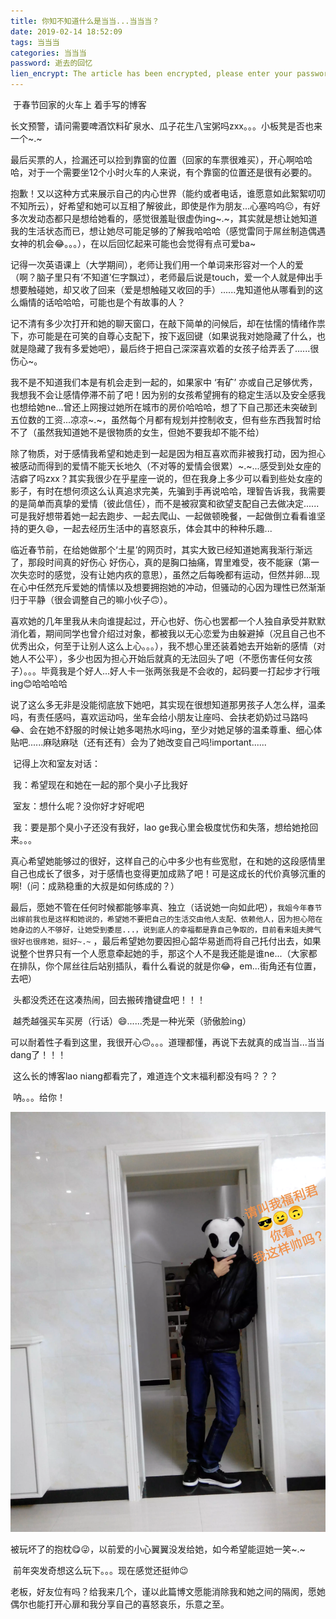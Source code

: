 ```yaml
---
title: 你知不知道什么是当当...当当当？
date: 2019-02-14 18:52:09
tags: 当当当
categories: 当当当
password: 逝去的回忆
lien_encrypt: The article has been encrypted, please enter your password to view.
---
```


​    于春节回家的火车上 着手写的博客

​    长文预警，请问需要啤酒饮料矿泉水、瓜子花生八宝粥吗zxx。。。小板凳是否也来一个~.~

​    最后买票的人，捡漏还可以捡到靠窗的位置（回家的车票很难买），开心啊哈哈哈，对于一个需要坐12个小时火车的人来说，有个靠窗的位置还是很有必要的。

​    抱歉！又以这种方式来展示自己的内心世界（能约或者电话，谁愿意如此絮絮叨叨不知所云），好希望和她可以互相了解彼此，即使是作为朋友...心塞呜呜😐，有好多次发动态都只是想给她看的，感觉很羞耻很虚伪ing~.~，其实就是想让她知道我的生活状态而已，想让她尽可能足够的了解我哈哈哈（感觉雷同于屌丝制造偶遇女神的机会😂。。。），在以后回忆起来可能也会觉得有点可爱ba~

​    记得一次英语课上（大学期间），老师让我们用一个单词来形容对一个人的爱（啊？脑子里只有‘不知道’仨字飘过），老师最后说是touch，爱一个人就是伸出手想要触碰她，却又收了回来（爱是想触碰又收回的手）......鬼知道他从哪看到的这么煽情的话哈哈哈，可能也是个有故事的人？

​    记不清有多少次打开和她的聊天窗口，在敲下简单的问候后，却在怯懦的情绪作祟下，亦可能是在可笑的自尊心支配下，按下返回键（如果说我对她隐藏了什么，也就是隐藏了我有多爱她吧），最后终于把自己深深喜欢着的女孩子给弄丢了......很伤心~。

   我不是不知道我们本是有机会走到一起的，如果家中 ‘有矿’ 亦或自己足够优秀，我想我不会让感情停滞不前了吧！因为别的女孩希望拥有的稳定生活以及安全感我也想给她ne...曾还上网搜过她所在城市的房价哈哈哈，想了下自己那还未突破到五位数的工资...凉凉~.~，虽然每个月都有规划并控制收支，但有些东西我暂时给不了（虽然我知道她不是很物质的女生，但她不要我却不能不给）

​    除了物质，对于感情我希望和她走到一起是因为相互喜欢而非被我打动，因为担心被感动而得到的爱情不能天长地久（不对等的爱情会很累）~.~...感受到处女座的洁癖了吗zxx？其实我很少在乎星座一说的，但在我身上多少可以看到些处女座的影子，有时在想何须这么认真追求完美，先骗到手再说哈哈，理智告诉我，我需要的是简单而真挚的爱情（彼此信任），而不是被寂寞和欲望支配自己去做决定......可是我好想带着她一起去跑步、一起去爬山、一起做顿晚餐，一起做倒立看看谁坚持的更久😄，一起去经历生活中的喜怒哀乐，体会其中的种种乐趣...

​    临近春节前，在给她做那个‘土星’的网页时，其实大致已经知道她离我渐行渐远了，那段时间真的好伤心 好伤心，真的是胸口抽痛，胃里难受，夜不能寐（第一次失恋时的感觉，没有让她内疚的意思），虽然之后每晚都有运动，但然并卵...现在心中任然充斥爱她的情愫以及想要拥抱她的冲动，但骚动的心因为理性已然渐渐归于平静（很会调整自己的嘛小伙子🙃）。

​    喜欢她的几年里我从未向谁提起过，开心也好、伤心也罢都一个人独自承受并默默消化着，期间同学也曾介绍过对象，都被我以无心恋爱为由躲避掉（况且自己也不优秀出众，何至于让别人这么上心。。。），我不想心里还装着她去开始新的感情（对她人不公平），多少也因为担心开始后就真的无法回头了吧（不愿伤害任何女孩子）。。。毕竟我是个好人...好人卡一张两张我是不会收的，起码要一打起步才行哦ing😊哈哈哈哈

​    说了这么多无非是没能彻底放下她吧，其实现在很想知道那男孩子人怎么样，温柔吗，有责任感吗，喜欢运动吗，坐车会给小朋友让座吗、会扶老奶奶过马路吗😂、会在她不舒服的时候让她多喝热水吗ing，至少对她足够的温柔尊重、细心体贴吧......麻哒麻哒（还有还有）会为了她改变自己吗!important......

​    记得上次和室友对话：

​    我：希望现在和她在一起的那个臭小子比我好

​    室友：想什么呢？没你好才好呢吧

​    我：要是那个臭小子还没有我好，lao ge我心里会极度忧伤和失落，想给她抢回来。。。

​    真心希望她能够过的很好，这样自己的心中多少也有些宽慰，在和她的这段感情里自己也成长了很多，对于感情也变得更加成熟了吧！可是这成长的代价真够沉重的啊!（问：成熟稳重的大叔是如何练成的？）

​    最后，愿她不管在任何时候都能够率真、独立（话说她一向如此吧），`我姐今年春节出嫁前我也是这样和她说的，希望她不要把自己的生活交由他人支配、依赖他人，因为担心陪在她身边的人不够好，让她受到委屈...，说到底人的幸福都是靠自己争取的，目前看来姐夫脾气很好也很疼她，挺好~.~` ，最后希望她勿要因担心韶华易逝而将自己托付出去，如果说整个世界只有一个人愿意牵起她的手，那这个人不是我还能是谁ne...（大家都在排队，你个屌丝往后站别插队，看什么看说的就是你😂，em...街角还有位置，去吧）

​    头都没秃还在这凑热闹，回去搬砖撸键盘吧！！！

​    越秃越强买车买房（行话）😄......秃是一种光荣（骄傲脸ing）

​    可以耐着性子看到这里，我很开心🙃。。。道理都懂，再说下去就真的成当当...当当dang了！！！

​    这么长的博客lao niang都看完了，难道连个文末福利都没有吗？？？

​    呐。。。给你！

![img](/images/welfare/welfare.webp)

​    被玩坏了的抱枕😋😜，以前爱的小心翼翼没发给她，如今希望能逗她一笑~.~

​    前年突发奇想这么玩下。。。现在感觉还挺帅😉

​    老板，好友位有吗？给我来几个，谨以此篇博文愿能消除我和她之间的隔阂，愿她偶尔也能打开心扉和我分享自己的喜怒哀乐，乐意之至。